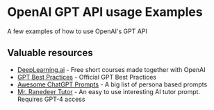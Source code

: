# OpenAI GPT API usage Examples

A few examples of how to use OpenAI's GPT API

## Valuable resources

- [DeepLearning.ai](https://learn.deeplearning.ai/) - Free short courses made together with OpenAI
- [GPT Best Practices](https://platform.openai.com/docs/guides/gpt-best-practices) - Official GPT Best Practices
- [Awesome ChatGPT Prompts](https://github.com/f/awesome-chatgpt-prompts) - A big list of persona based prompts
- [Mr. Ranedeer Tutor](https://github.com/JushBJJ/Mr.-Ranedeer-AI-Tutor) - An easy to use interesting AI tutor prompt. Requires GPT-4 access
